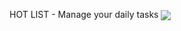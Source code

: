 HOT LIST - Manage your daily tasks
<img align="center" src="https://raw.githubusercontent.com/chadsantiago/hotlist/banner.png"/>